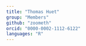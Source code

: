 ```yaml
---
title: "Thomas Huet"
group: "Members"
github: "zoometh"
orcid: "0000-0002-1112-6122"
languages: "R"
---
```


